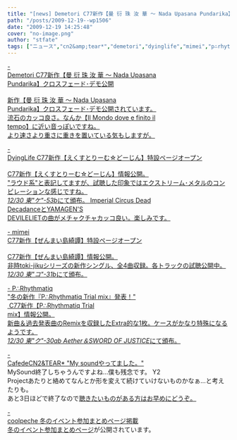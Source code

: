```yaml
---
title: "[news] Demetori C77新作【曼 衍 珠 汝 華 ～ Nada Upasana Pundarika】クロスフェード･デモ公開"
path: "/posts/2009-12-19--wp1506"
date: "2009-12-19 14:25:48"
cover: "no-image.png"
author: "stfate"
tags: ["ニュース","cn2&amp;tear*","demetori","dyinglife","mimei","p∴rhythmatiq"]
---
```


<style type="text/css">
<!--
p {white-space: pre-wrap};
-->
</style>

<a  href="http://www.kawachi.zaq.ne.jp/demetori/" target="_blank">- Demetori C77新作【曼 衍 珠 汝 華 ～ Nada Upasana Pundarika】クロスフェード･デモ公開</a>
<a href="http://www.kawachi.zaq.ne.jp/demetori/" target="_blank">
新作【曼 衍 珠 汝 華 ～ Nada Upasana Pundarika】クロスフェード･デモ公開されています。
流石のカッコ良さ。なんか【Il Mondo dove e finito il tempo】に近い音っぽいですね。
より速さより重さに重きを置いている気もしますが。

<a  href="http://dyinglife.sakura.ne.jp/extream/top.html" target="_blank">- DyingLife C77新作【えくすとりーむ☆どーじん】特設ページオープン</a>
<a href="http://dyinglife.sakura.ne.jp/extream/top.html" target="_blank">
C77新作【えくすとりーむ☆どーじん】情報公開。
"ラウド系"と表記してますが、試聴した印象ではエクストリーム･メタルのコンピレーションな感じですね。
<em>12/30 東"ケ"-53b</em>にて頒布。
Imperial Circus Dead DecadanceとYAMAGEN'S DEVILELIETの曲がメチャクチャカッコ良い。楽しみです。

<a  href="http://totsu-kuni.net/" target="_blank">- mimei C77新作【ぜんまい島綺譚】特設ページオープン</a>
<a href="http://totsu-kuni.net/" target="_blank">
C77新作【ぜんまい島綺譚】情報公開。
非時toki-jikuシリーズの新作シングル、全4曲収録。各トラックの試聴公開中。
<em>12/30 東"コ"-31b</em>にて頒布。

<a  href="http://prq.blog44.fc2.com/" target="_blank">- P∴Rhythmatiq "冬の新作『P∴Rhythmatiq Trial mix』発表！"</a>
<a href="http://prq.blog44.fc2.com/">
C77新作【P∴Rhythmatiq Trial mix】情報公開。
新曲＆過去発表曲のRemixを収録したExtra的な1枚。ケースがかなり特殊になるようです。
<em>12/30 東"ク"-30ab Aether＆SWORD OF JUSTICE</em>にて頒布。

<a  href="http://mure.sakura.ne.jp/cn2/ohanamibanzai.htm" target="_blank">- CafedeCN2&TEAR* "My soundやってました。"</a>
MySound終了しちゃうんですよね…僕も残念です。
Y2 Projectあたりと絡めてなんとか形を変えて続けていけないものかなぁ…と考えたりも。
あと3日ほどで終了なので<a href="http://players.music-eclub.com/?action=user_song&user_id=91418"  target="_blank">聴きたいものがある方はお早めにどうぞ。</a>

<a  href="http://park17.wakwak.com/~one/coolpeche/" target="_blank">- coolpeche 冬のイベント参加まとめページ掲載</a>
<a href="http://park17.wakwak.com/~one/coolpeche/09winter_coolpeche.html"  target="_blank">冬のイベント参加まとめページ</a>が公開されています。